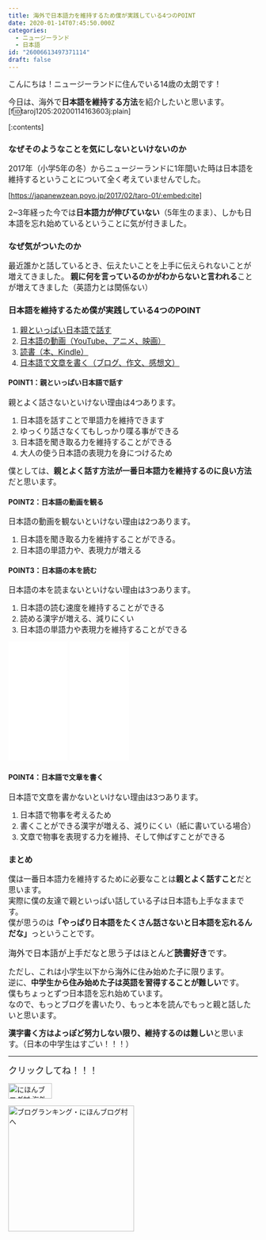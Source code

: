 ```yaml
---
title: 海外で日本語力を維持するため僕が実践している4つのPOINT
date: 2020-01-14T07:45:50.000Z
categories:
  - ニュージーランド
  - 日本語
id: "26006613497371114"
draft: false
---
```

<span style="font-size: 110%">こんにちは！ニュージーランドに住んでいる14歳の太朗です！</span>

<span style="font-size: 110%">今日は、海外で<b>日本語を維持する方法</b>を紹介したいと思います。</span>
[f:id:taroj1205:20200114163603j:plain]
<br />


[:contents]
    
    
<h3>なぜそのようなことを気にしないといけないのか</h3>
    
<span style="font-size: 110%">2017年（小学5年の冬）からニュージーランドに1年間いた時は日本語を維持するということについて全く考えていませんでした。</span>


<!-- more -->


[https://japanewzean.poyo.jp/2017/02/taro-01/:embed:cite]

    
<span style="font-size: 110%">2~3年経った今では<b>日本語力が伸びていない</b>（5年生のまま）、しかも日本語を忘れ始めているということに気が付きました。</span>
    
<h3>なぜ気がついたのか</h3>
    
<span style="font-size: 110%">最近誰かと話しているとき、伝えたいことを上手に伝えられないことが増えてきました。</span>
<span style="font-size: 110%"><b>親に何を言っているのかがわからないと言われる</b>ことが増えてきました（英語力とは関係ない）</span>
    
<h3>日本語を維持するため僕が実践している4つのPOINT</h3>
    
<ol>    
<li><a href="#POINT1"><span style="font-size: 110%">親といっぱい日本語で話す</a></span></li>
<li><a href="#POINT2"><span style="font-size: 110%">日本語の動画（YouTube、アニメ、映画）</a></span></li>
<li><a href="#POINT3"><span style="font-size: 110%">読書（本、Kindle）</a></span></li>
<li><a href="#POINT4"><span style="font-size: 110%">日本語で文章を書く（ブログ、作文、感想文）</a></span></li>
</ol>

<h4 id="POINT1">POINT1：親といっぱい日本語で話す</h4>
<span style="font-size: 110%">親とよく話さないといけない理由は4つあります。</span>
<ol>
<li><span style="font-size: 110%">日本語を話すことで単語力を維持できます</span></li>
<li><span style="font-size: 110%">ゆっくり話さなくてもしっかり喋る事ができる</span></li>
<li><span style="font-size: 110%">日本語を聞き取る力を維持することができる</span></li>
<li><span style="font-size: 110%">大人の使う日本語の表現力を身につけるため</span></li>
</ol>
<span style="font-size: 110%">僕としては、<b>親とよく話す方法が一番日本語力を維持するのに良い方法</b>だと思います。</span>
    
<h4 id="POINT2">POINT2：日本語の動画を観る</h4>
<span style="font-size: 110%">日本語の動画を観ないといけない理由は2つあります。</span>
<ol>
<li><span style="font-size: 110%">日本語を聞き取る力を維持することができる。</span></li>
<li><span style="font-size: 110%">日本語の単語力や、表現力が増える</span></li>
</ol>

<h4 id="POINT3">POINT3：日本語の本を読む</h4>
<span style="font-size: 110%">日本語の本を読まないといけない理由は3つあります。</span>
<ol>
<li><span style="font-size: 110%">日本語の読む速度を維持することができる</span></li>
<li><span style="font-size: 110%">読める漢字が増える、減りにくい</span></li>
<li><span style="font-size: 110%">日本語の単語力や表現力を維持することができる</span></li>
</ol>

<iframe style="width:120px;height:240px;" marginwidth="0" marginheight="0" scrolling="no" frameborder="0" src="//rcm-fe.amazon-adsystem.com/e/cm?lt1=_blank&bc1=000000&IS2=1&bg1=FFFFFF&fc1=000000&lc1=0000FF&t=taroj1205-hatena-22&language=ja_JP&o=9&p=8&l=as4&m=amazon&f=ifr&ref=as_ss_li_til&asins=4863892594&linkId=a2198ff3f6cf00228b21c2180cdedb53"></iframe>
<iframe style="width:120px;height:240px;" marginwidth="0" marginheight="0" scrolling="no" frameborder="0" src="//rcm-fe.amazon-adsystem.com/e/cm?lt1=_blank&bc1=000000&IS2=1&bg1=FFFFFF&fc1=000000&lc1=0000FF&t=taroj1205-hatena-22&language=ja_JP&o=9&p=8&l=as4&m=amazon&f=ifr&ref=as_ss_li_til&asins=4265109322&linkId=ac9463720c4d4978a09449c7b51cab4d"></iframe>

<h4 id="POINT4">POINT4：日本語で文章を書く</h4>
<span style="font-size: 110%">日本語で文章を書かないといけない理由は3つあります。</span>
<ol>
<li><span style="font-size: 110%">日本語で物事を考えるため</span></li>
<li><span style="font-size: 110%">書くことができる漢字が増える、減りにくい（紙に書いている場合）</span></li>
<li><span style="font-size: 110%">文章で物事を表現する力を維持、そして伸ばすことができる</span></li>
</ol>

<h3>まとめ</h3>
<span style="font-size: 110%">僕は一番日本語力を維持するために必要なことは<b>親とよく話すこと</b>だと思います。</span><br />
<span style="font-size: 110%">実際に僕の友達で親といっぱい話している子は日本語も上手なままです。</span><br />
<span style="font-size: 110%">僕が思うのは<b>「やっぱり日本語をたくさん話さないと日本語を忘れるんだな」</b>っということです。</span><br /><br />
<span style="font-size: 120%">海外で日本語が上手だなと思う子はほとんど<b>読書好き</b>です。</span><br />

<span style="font-size: 110%">ただし、これは小学生以下から海外に住み始めた子に限ります。<br />逆に、<b>中学生から住み始めた子は英語を習得することが難しい</b>です。</span><br />
<span style="font-size: 110%">僕もちょっとずつ日本語を忘れ始めています。<br />なので、もっとブログを書いたり、もっと本を読んでもっと親と話したいと思います。</span><br />

<span style="font-size: 110%"><b>漢字書く方はよっぽど努力しない限り、維持するのは難しい</b>と思います。（日本の中学生はすごい！！！）</span>


<hr />

<span style="font-size: 130%">クリックしてね！！！</span>
<p><a href="https://overseas.blogmura.com/ranking/in?p_cid=10927073" target="_blank"><img src="https://b.blogmura.com/overseas/88_31.gif" alt="にほんブログ村 海外生活ブログへ" width="88" height="31" border="0" /></a></p>
<p><a href="https://blogmura.com/ranking/in?p_cid=10927073" target="_blank"><img src="https://b.blogmura.com/original/11502" alt="ブログランキング・にほんブログ村へ" width="254" border="0" /></a></p>
